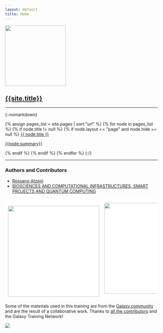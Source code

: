 ```yaml
---
layout: default
title: Home
---
```


<a href="https://www.crs4.it/" target="_blank"><img src="{{site.url}}/images/CRS4-logo.png" width="200"></a>
## [{{site.title}}]({{site.url}})

---

{::nomarkdown}

{% assign pages_list = site.pages | sort:"url" %}
    {% for node in pages_list %}
      {% if node.title != null %}
        {% if node.layout == "page"  and node.hide == null %}
          <a class="sidebar-nav-item{% if page.url == node.url %} active{% endif %}" href="{{site.url}}{{ node.url }}">{{ node.title }}
          <p class="note">{{node.summary}}</p></a>
        {% endif %}
      {% endif %}
    {% endfor %}
{:/}

--- 

### Authors and Contributors

 * [Rossano Atzeni](http://www.crs4.it/peopledetails/357/rossano-atzeni)
 * [BIOSCIENCES AND COMPUTATIONAL INFRASTRUCTURES, SMART PROJECTS AND QUANTUM COMPUTING](https://www.crs4.it/research/bcqc/)

<table style="border:1px solid white;">
<tr>
<td style="background-color:white; border:1px solid white;">
<br>
<a href="https://next.crs4.it/" target="_blank"><img src="{{site.url}}/images/CRS4-NEXT-logo.png" width="300"></a>
</td>
<td style="background-color:white; border:1px solid white;">
<a href="https://next.crs4.it/" target="_blank"><img src="{{site.url}}/images/CRS4-HPC-logo.png" width="300"></a>
</td>
</tr>
</table>

Some of the materials used in this training are from the 
[Galaxy community](https://github.com/galaxyproject/training-material) and are the result of a collaborative work. 
Thanks to [all the contributors](https://github.com/galaxyproject/training-material/graphs/contributors) 
and the Galaxy Training Network!

![]({{site.url}}/images/GTN.png)